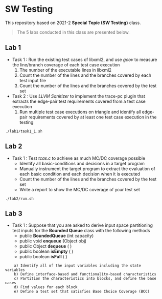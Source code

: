 <!--Heading-->
# SW Testing

This repository based on 2021-2 **Special Topic (SW Testing)** class.

<!-- Quote-->
> The 5 labs conducted in this class are presented below.

## Lab 1

- Task 1 : Run the existing test cases of libxml2, and use *gcov* to
measure the line/branch coverage of each test case execution
    1. The number of the executable lines in libxml2
    2. Count the number of the lines and the branches covered by each test input file
    3. Count the number of the lines and the branches covered by the test set 
- Task 2 : Use *LLVM Sanitizer* to implement the trace-pc plugin that extracts the edge-pair test requirements covered from a test case execution
    1. Run multiple test case executions on triangle and identify all edge-pair requirements covered by at least one test case execution in the testing

```
./lab1/task1_1.sh
```

## Lab 2

- Task 1 : Test *tcas.c* to achieve as much MC/DC coverage possible
    - Identify all basic-conditions and decisions in a target program
    - Manually instrument the target program to extract the evaluation of each basic condition and each decision when it is executed
    - Count the number of the lines and the branches covered by the test set 
    - Write a report to show the MC/DC coverage of your test set

```
./lab2/run.sh
```

## Lab 3
- Task 1 : Suppose that you are asked to derive input space partitioning test inputs for the **Bounded Queue** class with the following methods
    - public **BoundedQueue** (int capacity)
    - public void **enqueue** (Object obj)
    - public Object **dequeue** ( )
    - public boolean **isEmpty** ( )
    - public boolean **isFull** ( )


```
    a) Identify all of the input variables including the state variables 
    b) Define interface-based and functionality-based characteristics
    c) Partition the characteristics into blocks, and define the base cases
    d) Find values for each block
    e) Define a test set that satisfies Base Choice Coverage (BCC)
```
